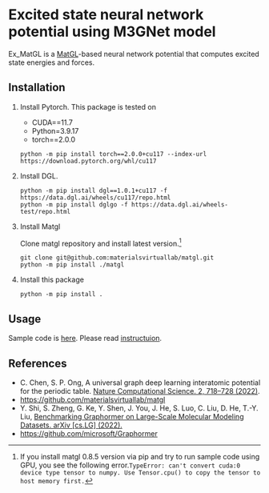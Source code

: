 # Excited state neural network potential using M3GNet model
Ex_MatGL is a [MatGL](https://github.com/materialsvirtuallab/matgl)-based neural network potential that computes excited state energies and forces.

## Installation
1. Install Pytorch. This package is tested on
   - CUDA==11.7
   - Python=3.9.17
   - torch==2.0.0
   ```
   python -m pip install torch==2.0.0+cu117 --index-url https://download.pytorch.org/whl/cu117
   ```
2. Install DGL.
   ```
   python -m pip install dgl==1.0.1+cu117 -f https://data.dgl.ai/wheels/cu117/repo.html
   python -m pip install dglgo -f https://data.dgl.ai/wheels-test/repo.html
   ```
3. Install Matgl

    Clone matgl repository and install latest version.[^1]
    ```
    git clone git@github.com:materialsvirtuallab/matgl.git
    python -m pip install ./matgl
    ```
    [^1]: If you install matgl 0.8.5 version via pip and try to run sample code using GPU, you see the following error.`TypeError: can't convert cuda:0 device type tensor to numpy. Use Tensor.cpu() to copy the tensor to host memory first.`
4. Install this package
    ```
    python -m pip install .
    ```

## Usage
Sample code is [here](sample/).
Please read [instructuion](sample/README.md).

## References
- C. Chen, S. P. Ong, A universal graph deep learning interatomic potential for the periodic table. [Nature Computational Science. 2, 718–728 (2022)](https://www.nature.com/articles/s43588-022-00349-3).
- https://github.com/materialsvirtuallab/matgl
- Y. Shi, S. Zheng, G. Ke, Y. Shen, J. You, J. He, S. Luo, C. Liu, D. He, T.-Y. Liu, [Benchmarking Graphormer on Large-Scale Molecular Modeling Datasets. arXiv [cs.LG] (2022).](https://arxiv.org/abs/2203.04810)
- https://github.com/microsoft/Graphormer